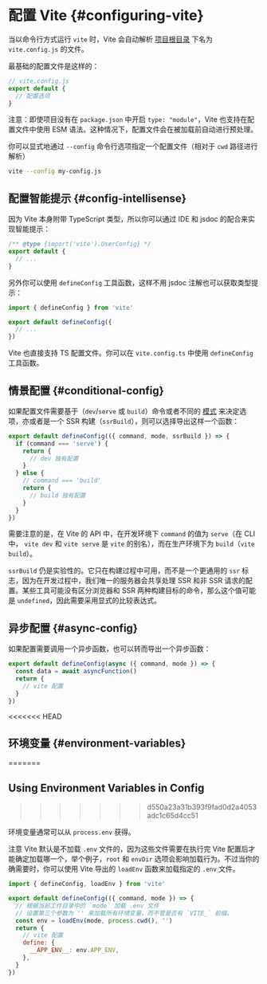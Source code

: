 # 配置 Vite {#configuring-vite}

当以命令行方式运行 `vite` 时，Vite 会自动解析 [项目根目录](/guide/#index-html-and-project-root) 下名为 `vite.config.js` 的文件。

最基础的配置文件是这样的：

```js
// vite.config.js
export default {
  // 配置选项
}
```

注意：即使项目没有在 `package.json` 中开启 `type: "module"`，Vite 也支持在配置文件中使用 ESM 语法。这种情况下，配置文件会在被加载前自动进行预处理。

你可以显式地通过 `--config` 命令行选项指定一个配置文件（相对于 `cwd` 路径进行解析）

```bash
vite --config my-config.js
```

## 配置智能提示 {#config-intellisense}

因为 Vite 本身附带 TypeScript 类型，所以你可以通过 IDE 和 jsdoc 的配合来实现智能提示：

```js
/** @type {import('vite').UserConfig} */
export default {
  // ...
}
```

另外你可以使用 `defineConfig` 工具函数，这样不用 jsdoc 注解也可以获取类型提示：

```js
import { defineConfig } from 'vite'

export default defineConfig({
  // ...
})
```

Vite 也直接支持 TS 配置文件。你可以在 `vite.config.ts` 中使用 `defineConfig` 工具函数。

## 情景配置 {#conditional-config}

如果配置文件需要基于（`dev`/`serve` 或 `build`）命令或者不同的 [模式](/guide/env-and-mode) 来决定选项，亦或者是一个 SSR 构建（`ssrBuild`），则可以选择导出这样一个函数：

```js
export default defineConfig(({ command, mode, ssrBuild }) => {
  if (command === 'serve') {
    return {
      // dev 独有配置
    }
  } else {
    // command === 'build'
    return {
      // build 独有配置
    }
  }
})
```

需要注意的是，在 Vite 的 API 中，在开发环境下 `command` 的值为 `serve`（在 CLI 中， `vite dev` 和 `vite serve` 是 `vite` 的别名），而在生产环境下为 `build`（`vite build`）。

`ssrBuild` 仍是实验性的。它只在构建过程中可用，而不是一个更通用的 `ssr` 标志，因为在开发过程中，我们唯一的服务器会共享处理 SSR 和非 SSR 请求的配置。某些工具可能没有区分浏览器和 SSR 两种构建目标的命令，那么这个值可能是 `undefined`，因此需要采用显式的比较表达式。

## 异步配置 {#async-config}

如果配置需要调用一个异步函数，也可以转而导出一个异步函数：

```js
export default defineConfig(async ({ command, mode }) => {
  const data = await asyncFunction()
  return {
    // vite 配置
  }
})
```

<<<<<<< HEAD
## 环境变量 {#environment-variables}
=======
## Using Environment Variables in Config
>>>>>>> d550a23a31b393f9fad0d2a4053adc1c65d4cc51

环境变量通常可以从 `process.env` 获得。

注意 Vite 默认是不加载 `.env` 文件的，因为这些文件需要在执行完 Vite 配置后才能确定加载哪一个，举个例子，`root` 和 `envDir` 选项会影响加载行为。不过当你的确需要时，你可以使用 Vite 导出的 `loadEnv` 函数来加载指定的 `.env` 文件。

```js
import { defineConfig, loadEnv } from 'vite'

export default defineConfig(({ command, mode }) => {
  // 根据当前工作目录中的 `mode` 加载 .env 文件
  // 设置第三个参数为 '' 来加载所有环境变量，而不管是否有 `VITE_` 前缀。
  const env = loadEnv(mode, process.cwd(), '')
  return {
    // vite 配置
    define: {
      __APP_ENV__: env.APP_ENV,
    },
  }
})
```
